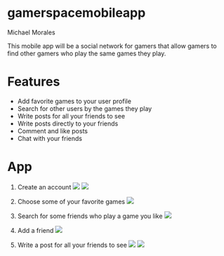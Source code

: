 # gamerspacemobileapp

Michael Morales

This mobile app will be a social network for gamers that allow gamers to find other gamers who play the same games they play.

# Features
* Add favorite games to your user profile
* Search for other users by the games they play
* Write posts for all your friends to see
* Write posts directly to your friends
* Comment and like posts
* Chat with your friends

# App
1. Create an account
![ ](/screenshots/startup_screen.png)
![ ](/screenshots/create_account.png)

2. Choose some of your favorite games
![ ](/screenshots/favorite_games.png)

3. Search for some friends who play a game you like
![ ](/screenshots/search.png)

4. Add a friend
![ ](/screenshots/add_friend.png)

4. Write a post for all your friends to see
![ ](/screenshots/write_post.png)
![ ](/screenshots/home.png)



